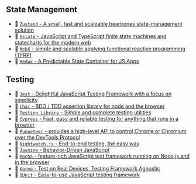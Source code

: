## State Management

- 🚦 [`Zustand` - A small, fast and scaleable bearbones state-management solution](https://zustand.surge.sh/)
- 🚦 [`Xstate` - JavaScript and TypeScript finite state machines and statecharts for the modern web](https://xstate.js.org/)
- 🚦 [`MobX` - simple and scalable applying functional reactive programming (TFRP)](https://mobx.js.org/README.html)
- 🚦 [`Redux` - A Predictable State Container for JS Apps](https://redux.js.org/)

## Testing

- 🧪 [`Jest` - Delightful JavaScript Testing Framework with a focus on simplicity](https://jestjs.io/)
- 🧪 [`Chai` - BDD / TDD assertion library for node and the browser](https://www.chaijs.com/)
- 🧪 [`Testing Library` - Simple and complete testing utilities](https://testing-library.com/)
- 🧪 [`Cypress` - Fast, easy and reliable testing for anything that runs in a browser](https://www.cypress.io/)
- 🧪 [`Puppeteer` - provides a high-level API to control Chrome or Chromium over the DevTools Protocol](https://pptr.dev/)
- 🧪 [`Nightwatch.js` - End-to-end testing, the easy way](https://nightwatchjs.org/)
- 🧪 [`Jasmine` - Behavior-Driven JavaScript](https://jasmine.github.io/)
- 🧪 [`Mocha` - feature-rich JavaScript test framework running on Node.js and in the browser](https://mochajs.org/)
- 🧪 [`Karma` - Test on Real Devices, Testing Framework Agnostic](https://karma-runner.github.io/latest/index.html)
- 🧪 [`QUnit` - Easy-to-use JavaScript testing framework](https://qunitjs.com/)
